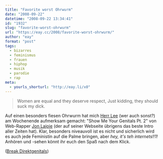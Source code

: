 ```yaml
---
title: "Favorite worst Ohrwurm"
date: "2008-09-22"
datetime: "2008-09-22 13:34:41"
id: "1932"
slug: "favorite-worst-ohrwurm"
url: "https://eay.cc/2008/favorite-worst-ohrwurm/"
author: "eay"
format: "post"
tags:
  - bizarres
  - feminismus
  - frauen
  - hiphop
  - musik
  - parodie
  - rap
meta:
  - yourls_shorturl: "http://eay.li/x0"
---
```


> Women are equal and they deserve respect, Just kidding, they should suck my dick.

Auf einen besonders fiesen Ohrwurm hat mich [Herr Lee](http://twitter.com/The_McLee) (wer auch sonst?) am Wochenende aufmerksam gemacht: "Show Me Your Genitals Pt. 2" von Web-Rapper [Jon Lajoie](http://www.jonlajoie.com/) (der auf seiner Webseite übrigens das beste Intro aller Zeiten hat). Klar, besonders niveauvoll ist es nicht und sicherlich wird es auch jede Feministin auf die Palme bringen, aber _hey, it's teh internets!!1!_ Anhören und -sehen könnt ihr euch den Spaß nach dem Klick.

 ([Break Direktgenitals](http://www.break.com/index/show-me-your-genitals-pt-2.html))
